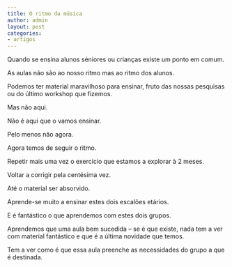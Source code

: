 ```yaml
---
title: O ritmo da música
author: admin
layout: post
categories:
- artigos
---
```

Quando se ensina alunos séniores ou crianças existe um ponto em comum.

As aulas não são ao nosso ritmo mas ao ritmo dos alunos.

Podemos ter material maravilhoso para ensinar, fruto das nossas pesquisas ou do último workshop que fizemos.

Mas não aqui.

Não é aqui que o vamos ensinar.

Pelo menos não agora.

Agora temos de seguir o ritmo.

Repetir mais uma vez o exercício que estamos a explorar à 2 meses.

Voltar a corrigir pela centésima vez.

Até o material ser absorvido.

Aprende-se muito a ensinar estes dois escalões etários.

E é fantástico o que aprendemos com estes dois grupos.

Aprendemos que uma aula bem sucedida &#8211; se é que existe, nada tem a ver com material fantástico e que é a última novidade que temos.

Tem a ver como é que essa aula preenche as necessidades do grupo a que é destinada.
